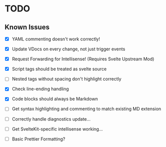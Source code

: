 # TODO

## Known Issues

- [x] YAML commenting doesn't work correctly!

- [x] Update VDocs on every change, not just trigger events

- [x] Request Forwarding for Intellisense! (Requires Svelte Upstream Mod)

- [x] Script tags should be treated as svelte source

- [ ] Nested tags without spacing don't highlight correctly

- [x] Check line-ending handling

- [x] Code blocks should always be Markdown

- [ ] Get syntax highlighting and commenting to match existing MD extension

- [ ] Correctly handle diagnostics update...

- [ ] Get SvelteKit-specific intellisense working...

- [ ] Basic Prettier Formatting?

